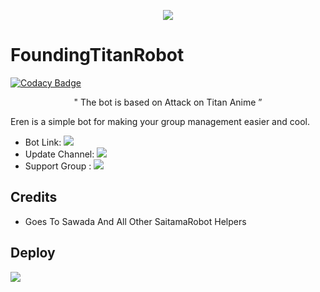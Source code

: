 <p align="center">
  <img src="https://telegra.ph/file/eeef5ddbe7f33338aa311.jpg">
</p>

# FoundingTitanRobot

[![Codacy Badge](https://api.codacy.com/project/badge/Grade/accaa60f7bf74ec7b6271f5b04a60fc9)](https://app.codacy.com/gh/sasukeuchiha912/FoundingTitanRobot?utm_source=github.com&utm_medium=referral&utm_content=sasukeuchiha912/FoundingTitanRobot&utm_campaign=Badge_Grade_Settings)

<p align="center">
 " The bot is based on Attack on Titan Anime ”  
</p>




Eren is a simple bot for making your group management easier and cool.

* Bot Link:  <a href="http://t.me/FoundingTitanRobot" alt="FoundingtitanRobot"> <img src="https://img.shields.io/badge/-FoundingTitanRobot-red" /> </a>
* Update Channel: <a  href="https://t.me/foundingtitanupdates/" alt="foundingtitanupdates"> <img src="https://img.shields.io/badge/-Update%20channel-lightgrey" /> </a>
* Support Group : <a href="https://t.me/foundingtitansupport/" alt="foundingtitansupport"> <img src="https://img.shields.io/badge/!-Support%20Group-blue" /> </a>

## Credits 
* Goes To Sawada And All Other SaitamaRobot Helpers

## Deploy 
<a href="https://heroku.com/deploy?template=https://github.com/sasukeuchiha912/FoundingTitanRobot"> <img src="https://img.shields.io/badge/-Deploy%20To%20Heroku-blueviolet" /> </a>
